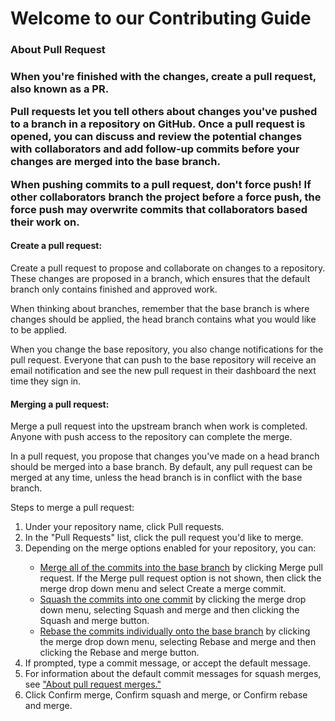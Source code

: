 <h1>Welcome to our Contributing Guide</h1>

<h3>About Pull Request<h3/>

When you're finished with the changes, create a pull request, also known as a PR.

Pull requests let you tell others about changes you've pushed to a branch in a repository on GitHub. Once a pull request is opened, you can discuss and review the potential changes with collaborators and add follow-up commits before your changes are merged into the base branch.

When pushing commits to a pull request, don't force push! If other collaborators branch the project before a force push, the force push may overwrite commits that collaborators based their work on.

<h4>Create a pull request:</h4>
Create a pull request to propose and collaborate on changes to a repository. These changes are proposed in a branch, which ensures that the default branch only contains finished and approved work.

When thinking about branches, remember that the base branch is where changes should be applied, the head branch contains what you would like to be applied.

When you change the base repository, you also change notifications for the pull request. Everyone that can push to the base repository will receive an email notification and see the new pull request in their dashboard the next time they sign in.

<h4>Merging a pull request:</h4>
Merge a pull request into the upstream branch when work is completed. Anyone with push access to the repository can complete the merge.

In a pull request, you propose that changes you've made on a head branch should be merged into a base branch. By default, any pull request can be merged at any time, unless the head branch is in conflict with the base branch. 

Steps to merge a pull request:
<ol type="1">
<li>Under your repository name, click  Pull requests.</li>
<li>In the "Pull Requests" list, click the pull request you'd like to merge.</li>
<li>Depending on the merge options enabled for your repository, you can:</li>
<ul>
<li><a href="https://docs.github.com/en/pull-requests/collaborating-with-pull-requests/incorporating-changes-from-a-pull-request/about-pull-request-merges">Merge all of the commits into the base branch</a> by clicking Merge pull request. If the Merge pull request option is not shown, then click the merge drop down menu and select Create a merge commit.</li>
<li><a href="https://docs.github.com/en/pull-requests/collaborating-with-pull-requests/incorporating-changes-from-a-pull-request/about-pull-request-merges">Squash the commits into one commit</a> by clicking the merge drop down menu, selecting Squash and merge and then clicking the Squash and merge button.</li>
<li><a href="https://docs.github.com/en/pull-requests/collaborating-with-pull-requests/incorporating-changes-from-a-pull-request/about-pull-request-merges">Rebase the commits individually onto the base branch</a> by clicking the merge drop down menu, selecting Rebase and merge and then clicking the Rebase and merge button.</li>
</ul>
<li>If prompted, type a commit message, or accept the default message.</li>
<li>For information about the default commit messages for squash merges, see <a href="https://docs.github.com/en/pull-requests/collaborating-with-pull-requests/incorporating-changes-from-a-pull-request/about-pull-request-merges">"About pull request merges."</a></li>
<li>Click Confirm merge, Confirm squash and merge, or Confirm rebase and merge.</li>
</li>